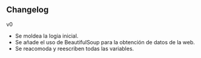 
## Changelog

v0

* Se moldea la logia inicial.
* Se añade el uso de BeautifulSoup para la obtención de datos de la web.
* Se reacomoda y reescriben todas las variables.
